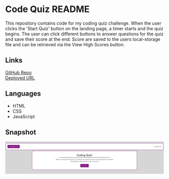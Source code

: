 # Code Quiz README
This repository contains code for my coding quiz challenge. When the user clicks the 'Start Quiz' button on the landing page, a timer starts and the quiz begins. The user can click different buttons to answer questions for the quiz and save their score at the end. Score are saved to the users local-storage file and can be retrieved via the View High Scores button.
## Links
[GitHub Repo](https://github.com/Jacee94/code-quiz)  
[Deployed URL](https://jacee94.github.io/code-quiz/)
## Languages
- HTML
- CSS
- JavaScript
## Snapshot
![screenshot](./assets/images/readme-snapshot.JPG)